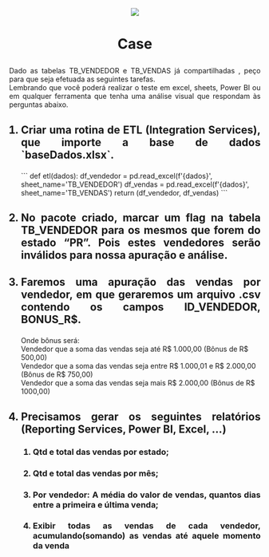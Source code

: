 <p align="center"><img src="https://media-exp1.licdn.com/dms/image/C4D0BAQGb8_oLQ1MyUA/company-logo_200_200/0?e=2159024400&v=beta&t=9B6o6krvcHzXfbzlOijhg2syo_kyGzBMlRmRH8UKBBY"></p>

<h1><b><p align="center">Case</p></b></h1>
<p align="justify">Dado as tabelas TB_VENDEDOR e TB_VENDAS já compartilhadas , peço para que seja efetuada as seguintes tarefas.</br>
Lembrando que você poderá realizar o teste em excel, sheets, Power BI ou em qualquer ferramenta que tenha uma análise visual que respondam às perguntas abaixo.</p>

<ol>
<h2><li><b><p align="justify">Criar uma rotina de ETL (Integration Services), que importe a base de dados `baseDados.xlsx`.</p></b></li></h2>
```
def etl(dados):   
    df_vendedor = pd.read_excel(f'{dados}', sheet_name='TB_VENDEDOR')
    df_vendas = pd.read_excel(f'{dados}', sheet_name='TB_VENDAS')
    return (df_vendedor, df_vendas)
```


<h2><li><b><p align="justify">No pacote criado, marcar um flag na tabela TB_VENDEDOR para os mesmos que forem do estado “PR”. Pois estes vendedores serão inválidos para nossa apuração e análise.</p></b></li></h2>
<h2><li><b><p align="justify">Faremos uma apuração das vendas por vendedor, em que geraremos um arquivo .csv contendo os campos ID_VENDEDOR, BONUS_R$.</p></b></li></h2>
Onde bônus será:</br>
Vendedor que a soma das vendas seja até R$ 1.000,00 (Bônus de R$ 500,00)</br>
Vendedor que a soma das vendas seja entre R$ 1.000,01 e R$ 2.000,00 (Bônus de R$ 750,00)</br>
Vendedor que a soma das vendas seja mais R$ 2.000,00 (Bônus de R$ 1000,00)</br>
<h2><li><b><p align="justify">Precisamos gerar os seguintes relatórios (Reporting Services, Power BI, Excel, ...)</p></b></li></h2>
<ol>
	<h3><li><b><p align="justify">Qtd e total das vendas por estado;</p></b></li></h3>
	<h3><li><b><p align="justify">Qtd e total das vendas por mês;</p></b></li></h3>
	<h3><li><b><p align="justify">Por vendedor: A média do valor de vendas, quantos dias entre a primeira e última venda;</p></b></li></h3>
	<h3><li><b><p align="justify">Exibir todas as vendas de cada vendedor, acumulando(somando) as vendas até aquele momento da venda</p></b></li></h3>
</ol>
</ol>
